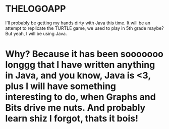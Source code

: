 # THELOGOAPP
I'll probably be getting my hands dirty with Java this time. It will be an attempt to replicate the TURTLE game, we used to play in 5th grade maybe? But yeah, I will be using Java.
<h1> Why?
  Because it has been sooooooo longgg that I have written anything in Java, and you know, Java is <3, plus I will have something interesting to do, when Graphs and Bits drive me nuts. And probably learn shiz I forgot, thats it bois!
